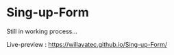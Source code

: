 # Sing-up-Form

Still in working process...


Live-preview : https://willavatec.github.io/Sing-up-Form/
